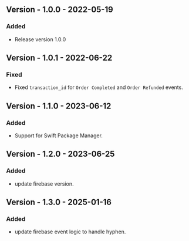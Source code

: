 ## Version - 1.0.0 - 2022-05-19
### Added
- Release version 1.0.0

## Version - 1.0.1 - 2022-06-22
### Fixed
- Fixed `transaction_id` for `Order Completed` and `Order Refunded` events.

## Version - 1.1.0 - 2023-06-12
### Added
- Support for Swift Package Manager.

## Version - 1.2.0 - 2023-06-25
### Added
- update firebase version.

## Version - 1.3.0 - 2025-01-16
### Added
- update firebase event logic to handle hyphen.
